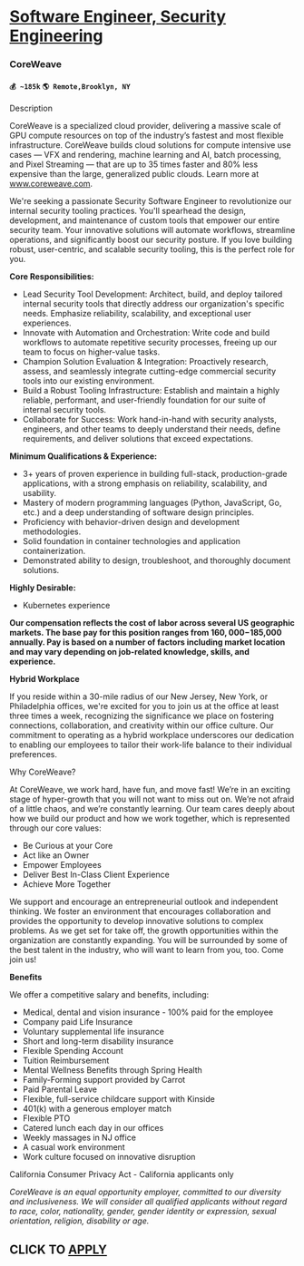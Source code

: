 # [Software Engineer, Security Engineering](https://www.remotewlb.com/apply/software-engineer-security-engineering-82368)  
### CoreWeave  
#### `💰 ~185k` `🌎 Remote,Brooklyn, NY`  

Description

CoreWeave is a specialized cloud provider, delivering a massive scale of GPU compute resources on top of the industry’s fastest and most flexible infrastructure. CoreWeave builds cloud solutions for compute intensive use cases — VFX and rendering, machine learning and AI, batch processing, and Pixel Streaming — that are up to 35 times faster and 80% less expensive than the large, generalized public clouds. Learn more at www.coreweave.com.

We're seeking a passionate Security Software Engineer to revolutionize our internal security tooling practices. You'll spearhead the design, development, and maintenance of custom tools that empower our entire security team. Your innovative solutions will automate workflows, streamline operations, and significantly boost our security posture. If you love building robust, user-centric, and scalable security tooling, this is the perfect role for you.

**Core Responsibilities:**

  * Lead Security Tool Development: Architect, build, and deploy tailored internal security tools that directly address our organization's specific needs. Emphasize reliability, scalability, and exceptional user experiences.
  * Innovate with Automation and Orchestration: Write code and build workflows to automate repetitive security processes, freeing up our team to focus on higher-value tasks.
  * Champion Solution Evaluation & Integration: Proactively research, assess, and seamlessly integrate cutting-edge commercial security tools into our existing environment.
  * Build a Robust Tooling Infrastructure: Establish and maintain a highly reliable, performant, and user-friendly foundation for our suite of internal security tools.
  * Collaborate for Success: Work hand-in-hand with security analysts, engineers, and other teams to deeply understand their needs, define requirements, and deliver solutions that exceed expectations.

**Minimum Qualifications & Experience:**

  * 3+ years of proven experience in building full-stack, production-grade applications, with a strong emphasis on reliability, scalability, and usability.
  * Mastery of modern programming languages (Python, JavaScript, Go, etc.) and a deep understanding of software design principles.
  * Proficiency with behavior-driven design and development methodologies.
  * Solid foundation in container technologies and application containerization.
  * Demonstrated ability to design, troubleshoot, and thoroughly document solutions.

**Highly Desirable:**

  * Kubernetes experience

__Our compensation reflects the cost of labor across several US geographic markets. The base pay for this position ranges from $160,000-$185,000 annually. Pay is based on a number of factors including market location and may vary depending on job-related knowledge, skills, and experience.__

**Hybrid Workplace**

If you reside within a 30-mile radius of our New Jersey, New York, or Philadelphia offices, we're excited for you to join us at the office at least three times a week, recognizing the significance we place on fostering connections, collaboration, and creativity within our office culture. Our commitment to operating as a hybrid workplace underscores our dedication to enabling our employees to tailor their work-life balance to their individual preferences.

Why CoreWeave?

At CoreWeave, we work hard, have fun, and move fast! We’re in an exciting stage of hyper-growth that you will not want to miss out on. We’re not afraid of a little chaos, and we’re constantly learning. Our team cares deeply about how we build our product and how we work together, which is represented through our core values:

  * Be Curious at your Core
  * Act like an Owner
  * Empower Employees
  * Deliver Best In-Class Client Experience 
  * Achieve More Together

We support and encourage an entrepreneurial outlook and independent thinking. We foster an environment that encourages collaboration and provides the opportunity to develop innovative solutions to complex problems. As we get set for take off, the growth opportunities within the organization are constantly expanding. You will be surrounded by some of the best talent in the industry, who will want to learn from you, too. Come join us!

**Benefits**

We offer a competitive salary and benefits, including:

  * Medical, dental and vision insurance - 100% paid for the employee
  * Company paid Life Insurance 
  * Voluntary supplemental life insurance 
  * Short and long-term disability insurance 
  * Flexible Spending Account
  * Tuition Reimbursement 
  * Mental Wellness Benefits through Spring Health 
  * Family-Forming support provided by Carrot
  * Paid Parental Leave 
  * Flexible, full-service childcare support with Kinside
  * 401(k) with a generous employer match
  * Flexible PTO
  * Catered lunch each day in our offices
  * Weekly massages in NJ office
  * A casual work environment
  * Work culture focused on innovative disruption

California Consumer Privacy Act - California applicants only

_CoreWeave is an equal opportunity employer, committed to our diversity and inclusiveness. We will consider all qualified applicants without regard to race, color, nationality, gender, gender identity or expression, sexual orientation, religion, disability or age._

  
## CLICK TO [APPLY](https://www.remotewlb.com/apply/software-engineer-security-engineering-82368)

